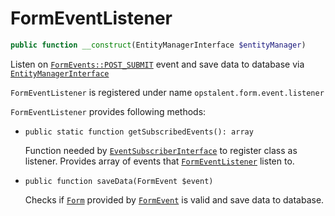 FormEventListener
==================

```php
public function __construct(EntityManagerInterface $entityManager)
```

Listen on [`FormEvents::POST_SUBMIT`](https://github.com/symfony/form/blob/master/FormEvents.php) event 
and save data to database via 
[`EntityManagerInterface`](https://github.com/doctrine/doctrine2/blob/master/lib/Doctrine/ORM/EntityManagerInterface.php)

``FormEventListener`` is registered under name ``opstalent.form.event.listener``

``FormEventListener`` provides following methods:

 - ``public static function getSubscribedEvents(): array``
 
    Function needed by 
    [`EventSubscriberInterface`](https://github.com/symfony/symfony/blob/master/src/Symfony/Component/EventDispatcher/EventSubscriberInterface.php) 
    to register class as listener. 
    Provides array of events that [`FormEventListener`](../../src/FormEventListener.php) listen to.
    
 - ``public function saveData(FormEvent $event)``
 
    Checks if [`Form`](https://github.com/symfony/form/blob/master/Form.php) provided by 
    [`FormEvent`](https://github.com/symfony/form/blob/master/FormEvent.php) is valid and save data to database.
